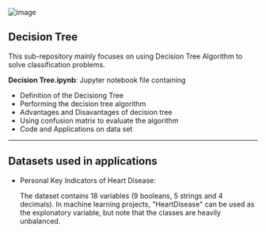 ![image](https://regenerativetoday.com/wp-content/uploads/2022/04/dt.png)
## Decision Tree
This sub-repository mainly focuses on using Decision Tree Algorithm to solve classification problems.

**Decision Tree.ipynb**: Jupyter notebook file containing
* Definition of the Decisiong Tree
* Performing the decision tree algorithm 
* Advantages and Disavantages of decision tree
* Using confusion matrix to evaluate the algorithm
* Code and Applications on data set

---

## Datasets used in applications
* Personal Key Indicators of Heart Disease:

  The dataset contains 18 variables (9 booleans, 5 strings and 4 decimals). In machine learning projects, "HeartDisease" can be used as the explonatory variable, but note that the classes are heavily unbalanced.

